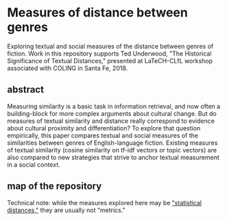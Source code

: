 Measures of distance between genres
===================================

Exploring textual and social measures of the distance between genres of fiction. Work in this repository supports Ted Underwood, "The Historical Significance of Textual Distances," presented at LaTeCH-CLfL workshop associated with COLING in Santa Fe, 2018.

abstract
---------

Measuring similarity is a basic task in information retrieval, and now often a building-block for more complex arguments about cultural change. But do measures of textual similarity and distance really correspond to evidence about cultural proximity and differentiation? To explore that question empirically, this paper compares textual and social measures of the similarities between genres of English-language fiction. Existing measures of textual similarity (cosine similarity on tf-idf vectors or topic vectors) are also compared to new strategies that strive to anchor textual measurement in a social context.

map of the repository
---------------------

Technical note: while the measures explored here may be ["statistical distances,"](https://en.wikipedia.org/wiki/Statistical_distance) they are usually not "metrics."
